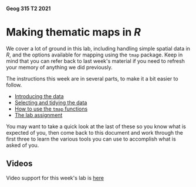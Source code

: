 **Geog 315 T2 2021**

# Making thematic maps in *R*
We cover a lot of ground in this lab, including handling simple spatial data in *R*, and the options available for mapping using the `tmap` package. Keep in mind that you can refer back to last week's material if you need to refresh your memory of anything we did previously.

The instructions this week are in several parts, to make it a bit easier to follow.  

+ [Introducing the data](making-maps-in-R-01-introducing-the-data.md)
+ [Selecting and tidying the data](making-maps-in-R-02-selecting-and-tidying-data.md)
+ [How to use the `tmap` functions](making-maps-in-R-03-using-tmap.md)
+ [The lab assignment](making-maps-in-R-04-assignment.md)

You may want to take a quick look at the last of these so you know what is expected of you, then come back to this document and work through the first three to learn the various tools you can use to accomplish what is asked of you.

## Videos
Video support for this week's lab is [here](../../videos.md#making-maps-in-r)
